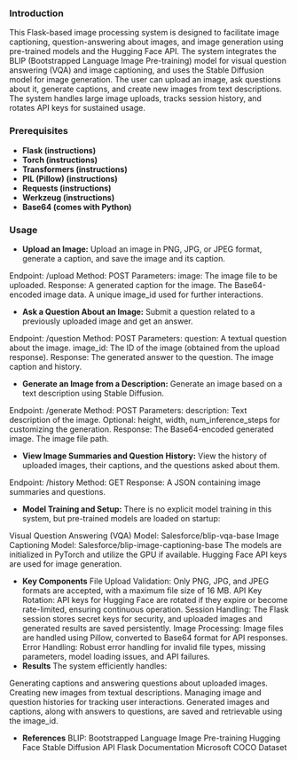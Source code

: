 ### Introduction
This Flask-based image processing system is designed to facilitate image captioning, question-answering about images, and image generation using pre-trained models and the Hugging Face API. The system integrates the BLIP (Bootstrapped Language Image Pre-training) model for visual question answering (VQA) and image captioning, and uses the Stable Diffusion model for image generation. The user can upload an image, ask questions about it, generate captions, and create new images from text descriptions. The system handles large image uploads, tracks session history, and rotates API keys for sustained usage.

### Prerequisites
* **Flask (instructions)**
* **Torch (instructions)**
* **Transformers (instructions)**
* **PIL (Pillow) (instructions)**
* **Requests (instructions)**
* **Werkzeug (instructions)**
* **Base64 (comes with Python)**
### Usage
* **Upload an Image:**
Upload an image in PNG, JPG, or JPEG format, generate a caption, and save the image and its caption.

Endpoint: /upload
Method: POST
Parameters:
image: The image file to be uploaded.
Response:
A generated caption for the image.
The Base64-encoded image data.
A unique image_id used for further interactions.
* **Ask a Question About an Image:**
Submit a question related to a previously uploaded image and get an answer.

Endpoint: /question
Method: POST
Parameters:
question: A textual question about the image.
image_id: The ID of the image (obtained from the upload response).
Response:
The generated answer to the question.
The image caption and history.
* **Generate an Image from a Description:**
Generate an image based on a text description using Stable Diffusion.

Endpoint: /generate
Method: POST
Parameters:
description: Text description of the image.
Optional: height, width, num_inference_steps for customizing the generation.
Response:
The Base64-encoded generated image.
The image file path.
* **View Image Summaries and Question History:**
View the history of uploaded images, their captions, and the questions asked about them.

Endpoint: /history
Method: GET
Response:
A JSON containing image summaries and questions.
* **Model Training and Setup:**
There is no explicit model training in this system, but pre-trained models are loaded on startup:

Visual Question Answering (VQA) Model: Salesforce/blip-vqa-base
Image Captioning Model: Salesforce/blip-image-captioning-base
The models are initialized in PyTorch and utilize the GPU if available. Hugging Face API keys are used for image generation.

* **Key Components**
File Upload Validation: Only PNG, JPG, and JPEG formats are accepted, with a maximum file size of 16 MB.
API Key Rotation: API keys for Hugging Face are rotated if they expire or become rate-limited, ensuring continuous operation.
Session Handling: The Flask session stores secret keys for security, and uploaded images and generated results are saved persistently.
Image Processing: Image files are handled using Pillow, converted to Base64 format for API responses.
Error Handling: Robust error handling for invalid file types, missing parameters, model loading issues, and API failures.
* **Results**
The system efficiently handles:

Generating captions and answering questions about uploaded images.
Creating new images from textual descriptions.
Managing image and question histories for tracking user interactions.
Generated images and captions, along with answers to questions, are saved and retrievable using the image_id.

* **References**
BLIP: Bootstrapped Language Image Pre-training
Hugging Face Stable Diffusion API
Flask Documentation
Microsoft COCO Dataset
